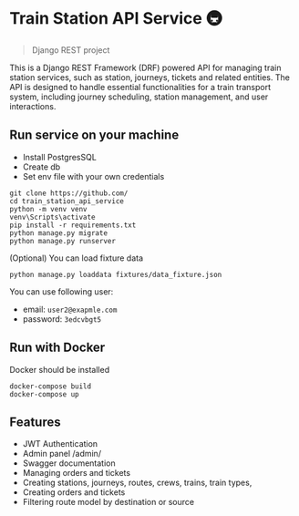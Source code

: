 # Train Station API Service 🚇

> Django REST project 

This is a Django REST Framework (DRF) powered API for managing train station services, such as station, journeys, tickets and related entities. The API is designed to handle essential functionalities for a train transport system, including journey scheduling, station management, and user interactions. 

## Run service on your machine

* Install PostgresSQL 
* Create db 
* Set env file with your own credentials
```shell
git clone https://github.com/
cd train_station_api_service
python -m venv venv
venv\Scripts\activate
pip install -r requirements.txt
python manage.py migrate
python manage.py runserver
```
(Optional) You can load fixture data
```shell
python manage.py loaddata fixtures/data_fixture.json
```
You can use following user:
- email: `user2@exapmle.com`
- password: `3edcvbgt5`

## Run with Docker

Docker should be installed
```shell
docker-compose build
docker-compose up
```

## Features
* JWT Authentication
* Admin panel /admin/
* Swagger documentation
* Managing orders and tickets
* Creating stations, journeys, routes, crews, trains, train types,
* Creating orders and tickets 
* Filtering route model by destination or source
